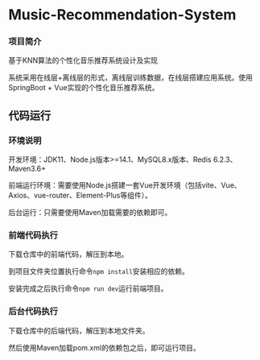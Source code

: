 # Music-Recommendation-System

### 项目简介

基于KNN算法的个性化音乐推荐系统设计及实现

系统采用在线层+离线层的形式，离线层训练数据，在线层搭建应用系统。使用SpringBoot + Vue实现的个性化音乐推荐系统。


## 代码运行

### 环境说明

开发环境：JDK11、Node.js版本>=14.1、MySQL8.x版本、Redis 6.2.3、Maven3.6+

前端运行环境：需要使用Node.js搭建一套Vue开发环境（包括vite、Vue、Axios、vue-router、Element-Plus等组件）。

后台运行：只需要使用Maven加载需要的依赖即可。


### 前端代码执行

下载仓库中的前端代码，解压到本地。

到项目文件夹位置执行命令`npm install`安装相应的依赖。

安装完成之后执行命令`npm run dev`运行前端项目。

### 后台代码执行

下载仓库中的后端代码，解压到本地文件夹。

然后使用Maven加载pom.xml的依赖包之后，即可运行项目。
